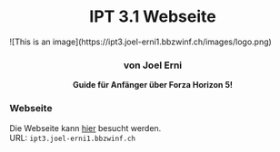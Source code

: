 <h1 align="center">IPT 3.1 Webseite</h1>
![This is an image](https://ipt3.joel-erni1.bbzwinf.ch/images/logo.png)
<h3 align="center">von Joel Erni</h3>
<div align="center">
  <strong>Guide für Anfänger über Forza Horizon 5!</strong>
</div>

### Webseite

Die Webseite kann [hier](https://www.ipt3.joel-erni1.bbzwinf.ch) besucht werden.<br>
URL: `ipt3.joel-erni1.bbzwinf.ch`
